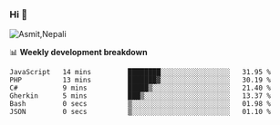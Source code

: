 ### Hi 👋

![Asmit,Nepali](https://media.giphy.com/media/L8K62iTDkzGX6/giphy.gif)
<!--
**asmit99nepali/asmit99nepali** is a ✨ _special_ ✨ repository because its `README.md` (this file) appears on your GitHub profile.

Here are some ideas to get you started:

- 🔭 I’m currently working on ...
- 🌱 I’m currently learning ...
- 👯 I’m looking to collaborate on ...
- 🤔 I’m looking for help with ...
- 💬 Ask me about ...
- 📫 How to reach me: ...
- 😄 Pronouns: ...
- ⚡ Fun fact: ...
-->


📊 **Weekly development breakdown**
<!--START_SECTION:waka-->

```text
JavaScript   14 mins         ████████░░░░░░░░░░░░░░░░░   31.95 %
PHP          13 mins         ███████▓░░░░░░░░░░░░░░░░░   30.19 %
C#           9 mins          █████▒░░░░░░░░░░░░░░░░░░░   21.40 %
Gherkin      5 mins          ███▒░░░░░░░░░░░░░░░░░░░░░   13.37 %
Bash         0 secs          ▒░░░░░░░░░░░░░░░░░░░░░░░░   01.98 %
JSON         0 secs          ▒░░░░░░░░░░░░░░░░░░░░░░░░   01.10 %
```

<!--END_SECTION:waka-->

